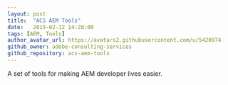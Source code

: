```yaml
---
layout: post
title:  "ACS AEM Tools"
date:   2015-02-12 14:28:00
tags: [AEM, Tools]
author_avatar_url: https://avatars2.githubusercontent.com/u/5420974
github_owner: adobe-consulting-services
github_repository: acs-aem-tools
---
```


A set of tools for making AEM developer lives easier.